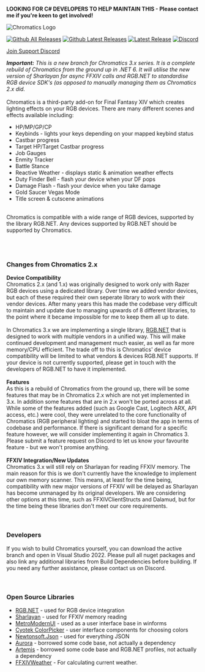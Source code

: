**LOOKING FOR C# DEVELOPERS TO HELP MAINTAIN THIS - Please contact me if you're keen to get involved!**

![Chromatics Logo](http://thejourneynetwork.net/chromatics/chromatics_black_md.png)

[![Github All Releases](https://img.shields.io/github/downloads/roxaskeyheart/Chromatics/total.svg)](https://github.com/roxaskeyheart/Chromatics/releases)
[![Github Latest Releases](https://img.shields.io/github/downloads/roxaskeyheart/Chromatics/latest/total.svg)](https://github.com/roxaskeyheart/Chromatics/releases/latest)
[![Latest Release](https://img.shields.io/github/release/roxaskeyheart/Chromatics.svg)](https://github.com/roxaskeyheart/Chromatics/releases/latest)
[![Discord](https://img.shields.io/discord/334196655131721741.svg)](https://discord.gg/sK47yFE)

[Join Support Discord](https://discord.gg/sK47yFE)


***Important:** This is a new branch for Chromatics 3.x series. It is a complete rebuild of Chromatics from the ground up in .NET 6. It will utilise the new version of Sharlayan for async FFXIV calls and RGB.NET to standardise RGB device SDK's (as opposed to manually managing them as Chromatics 2.x did.*
<br><br>
Chromatics is a third-party add-on for Final Fantasy XIV which creates lighting effects on your RGB devices. There are many different scenes and effects available including:
* HP/MP/GP/CP
* Keybinds - lights your keys depending on your mapped keybind status
* Castbar progress
* Target HP/Target Castbar progress
* Job Gauges
* Enmity Tracker
* Battle Stance
* Reactive Weather - displays static & animation weather effects
* Duty Finder Bell - flash your device when your DF pops
* Damage Flash - flash your device when you take damage
* Gold Saucer Vegas Mode
* Title screen & cutscene animations
<br>
Chromatics is compatible with a wide range of RGB devices, supported by the library RGB.NET. Any devices supported by RGB.NET should be supported by Chromatics.

<br><br>
### Changes from Chromatics 2.x ###

**Device Compatibility**
<br>
Chromatics 2.x (and 1.x) was originally designed to work only with Razer RGB devices using a dedicated library. Over time we added vendor devices, but each of these required their own seperate library to work with their vendor devices. After many years this has made the codebase very difficult to maintain and update due to managing upwards of 8 different libraries, to the point where it became impossible for me to keep them all up to date.
<br><br>
In Chromatics 3.x we are implementing a single library, [RGB.NET](https://github.com/DarthAffe/RGB.NET) that is designed to work with multiple vendors in a unified way. This will make continued development and management much easier, as well as far more memory/CPU efficient. The trade off to this is Chromatics' device compatibility will be limited to what vendors & devices RGB.NET supports. If your device is not currently supported, please get in touch with the developers of RGB.NET to have it implemented.
<br><br>
**Features**
<br>
As this is a rebuild of Chromatics from the ground up, there will be some features that may be in Chromatics 2.x which are not yet implemented in 3.x. In addition some features that are in 2.x won't be ported across at all. While some of the features added (such as Google Cast, Logitech ARX, API access, etc.) were cool, they were unrelated to the core functionality of Chromatics (RGB peripheral lighting) and started to bloat the app in terms of codebase and performance. If there is significant demand for a specific feature however, we will consider implementing it again in Chromatics 3. Please submit a feature request on Discord to let us know your favourite feature - but we won't promise anything.
<br><br>
**FFXIV Integration/New Updates**
<br>
Chromatics 3.x will still rely on Sharlayan for reading FFXIV memory. The main reason for this is we don't currently have the knowledge to implement our own memory scanner. This means, at least for the time being, compatibility with new major versions of FFXIV will be delayed as Sharlayan has become unmanaged by its original developers. We are considering other options at this time, such as FFXIVClientStructs and Dalamud, but for the time being these libraries don't meet our core requirements.
<br><br><br>
### Developers ### 
If you wish to build Chromatics yourself, you can download the active branch and open in Visual Studio 2022. Please pull all nuget packages and also link any additional libraries from Build Dependencies before building. If you need any further assistance, please contact us on Discord.
<br><br><br>
### Open Source Libraries ### 
* [RGB.NET](https://github.com/DarthAffe/RGB.NET) - used for RGB device integration
* [Sharlayan](https://github.com/FFXIVAPP/sharlayan) - used for FFXIV memory reading
* [MetroModernUI](https://github.com/dennismagno/metroframework-modern-ui) - used as a user interface base in winforms
* [Cyotek ColorPicker](https://github.com/cyotek/Cyotek.Windows.Forms.ColorPicker) - user interface components for choosing colors
* [Newtonsoft.Json](https://github.com/JamesNK/Newtonsoft.Json) - used for everything JSON
* [Aurora](https://github.com/antonpup/Aurora) - borrowed some code base, not actually a dependency
* [Artemis](https://github.com/Artemis-RGB/Artemis) - borrowed some code base and RGB.NET profiles, not actually a dependency
* [FFXIVWeather](https://github.com/karashiiro/FFXIVWeather) - For calculating current weather.
